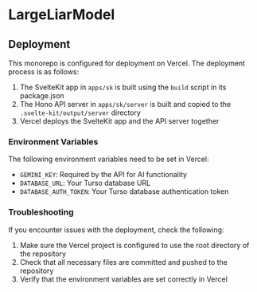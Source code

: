 # LargeLiarModel

## Deployment

This monorepo is configured for deployment on Vercel. The deployment process is as follows:

1. The SvelteKit app in `apps/sk` is built using the `build` script in its package.json
2. The Hono API server in `apps/sk/server` is built and copied to the `.svelte-kit/output/server` directory
3. Vercel deploys the SvelteKit app and the API server together

### Environment Variables

The following environment variables need to be set in Vercel:

- `GEMINI_KEY`: Required by the API for AI functionality
- `DATABASE_URL`: Your Turso database URL
- `DATABASE_AUTH_TOKEN`: Your Turso database authentication token

### Troubleshooting

If you encounter issues with the deployment, check the following:

1. Make sure the Vercel project is configured to use the root directory of the repository
2. Check that all necessary files are committed and pushed to the repository
3. Verify that the environment variables are set correctly in Vercel
